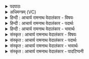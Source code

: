 <details><summary>पदपाठः</summary>

इ꣣माः꣢। उ꣣। त्वा। पुरूवसो। पुरु। वसो। अभि꣢। प्र। नो꣣नुवुः। गि꣡रः꣢꣯। गा꣡वः꣢꣯। व꣣त्स꣢म्। न। धे꣣न꣡वः꣢। १४६।
</details>

<details><summary>अधिमन्त्रम् (VC)</summary>

- इन्द्रः
- मेधातिथिः काण्वः
- गायत्री
- षड्जः
- ऐन्द्रं काण्डम्
</details>

<details><summary>हिन्दी : आचार्य रामनाथ वेदालंकार - विषयः</summary>

अगले मन्त्र में उपासक जन परमात्मा को कह रहे हैं।
</details>

<details><summary>हिन्दी : आचार्य रामनाथ वेदालंकार - पदार्थः</summary>

पदार्थान्वयभाषाः -  हे (पुरूवसो) विद्या, सुवर्ण, सद्गुण आदि बहुत से धनों के स्वामी परमात्मन् ! (इमाः उ) ये हमारे द्वारा उच्चारण की जाती हुई (गिरः) भावपूर्ण स्तुतिवाणियाँ (त्वा अभि) आपको लक्ष्य करके (प्र नोनुवुः) प्रकृष्ट रूप से अतिशय पुनः-पुनः शब्दायमान हो रही हैं, (धेनवः) अपना दूध पिलाने के लिए उत्सुक (गावः) गौएँ (वत्सं न) जैसे अपने बछड़े को लक्ष्य करके रँभाती हैं ॥२॥ इस मन्त्र में उपमालङ्कार है ॥२॥
</details>

<details><summary>हिन्दी : आचार्य रामनाथ वेदालंकार - भावार्थः</summary>

भावार्थभाषाः -  हे जगदीश्वर ! जैसे गौएँ अपने प्यारे बछड़े को देखकर पौस कर उसे अपना दूध पिलाने के लिए रँभाती हैं, वैसे ही हमारी रस-भरी स्तुति-वाणियाँ भक्ति-रस को उद्वेल्लित सा करती हुई प्राणों से भी प्रिय आपको वह रस पिलाने के लिए आपके प्रति बहुत अधिक शब्दायमान हो रही हैं और आपकी स्तुति कर रही हैं ॥२॥
</details>

<details><summary>संस्कृत : आचार्य रामनाथ वेदालंकार - विषयः</summary>

अथोपासका जनाः परमात्मानमाहुः।
</details>

<details><summary>संस्कृत : आचार्य रामनाथ वेदालंकार - पदार्थः</summary>

पदार्थान्वयभाषाः -  हे (पुरूवसो) पुरूणि बहूनि वसूनि विद्याहिरण्यसद्गुणादीनि धनानि यस्य स पुरूवसुः, तादृश हे परमात्मन् ! संहितायां पूर्वपदस्य छान्दसो दीर्घः। (इमाः उ) एता हि अस्मदुच्चार्यमाणाः (गिरः) भावभरिताः स्तुतिवाचः (त्वा अभि) त्वामभिलक्ष्य (प्र नोनुवुः) प्रकर्षेण भृशं पुनः पुनः शब्दायन्ते। णु स्तुतौ धातोर्यङ्लुकि प्रयोगः। (धेनवः२) स्वकीयं पयः पाययितुं समुत्सुकाः। धापयति स्वकीयं पयो या सा धेनुः। धेट् पाने धातोः धेट इच्च। उ० ३।३४ इति नु प्रत्ययः। धेनुः धयतेर्वा धिनोतेर्वा। निरु० ११।४३। (गावः) क्षीरिण्यः (वत्सं न) यथा वत्सम् अभिलक्ष्य प्र नोनुवन्त हम्भाशब्दं कुर्वन्ति ॥२॥ अत्रोपमालङ्कारः ॥२॥
</details>

<details><summary>संस्कृत : आचार्य रामनाथ वेदालंकार - भावार्थः</summary>

भावार्थभाषाः -  हे जगदीश्वर ! यथा धेनवः स्वकीयं प्रियं वत्समवलोक्य प्रस्नुतपयोधराः सत्यः तं पयः पाययितुं हम्भारवं कुर्वन्ति, तथैवास्मदीया रसभरिताः स्तुतिवाचः भक्तिरसमुद्वेल्लयन्त्य इव प्राणेभ्योऽपि प्रियं त्वां तं रसं पाययितुं त्वां प्रति भृशं शब्दायन्ते, त्वां स्तुवन्ति च ॥२॥
</details>

<details><summary>संस्कृत : आचार्य रामनाथ वेदालंकार - पादटिप्पनी</summary>

टिप्पणी:   १. ऋ० ६।४५।२५, २८ ऋषिः शंयुः बार्हस्पत्यः। इमा उ त्वा शतक्रतोऽभि प्र णोनुवुर्गिरः। इन्द्र वत्सं न मातरः ॥ इमा उ त्वा सुते सुते नक्षन्ते गिर्वणो गिरः। वत्सं गावो न धेनवः ॥ इति द्वयोर्ऋचोः पाठः। २. धेनवः अचिरप्रसूताः—इति वि०। दोग्ध्र्यः—इति भ०।
</details>